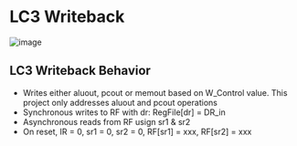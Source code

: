 # LC3 Writeback
![image](https://github.com/coolnikitav/coding-lessons/assets/30304422/63b994bd-ea37-4029-8133-cce3137034fb)

## LC3 Writeback Behavior
- Writes either aluout, pcout or memout based on W_Control value. This project only addresses aluout and pcout operations
- Synchronous writes to RF with dr: RegFile[dr] = DR_in
- Asynchronous reads from RF usign sr1 & sr2
- On reset, IR = 0, sr1 = 0, sr2 = 0, RF[sr1] = xxx, RF[sr2] = xxx
